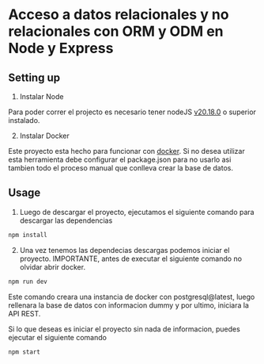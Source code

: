 # Acceso a datos relacionales y no relacionales con ORM y ODM en Node y Express

## Setting up

1. Instalar Node

Para poder correr el projecto es necesario tener nodeJS [v20.18.0](https://nodejs.org/en) o superior instalado.

2. Instalar Docker

Este proyecto esta hecho para funcionar con [docker](https://www.docker.com/). Si no desea utilizar esta herramienta debe configurar el package.json para no usarlo asi tambien todo el proceso manual que conlleva crear la base de datos.

## Usage

1. Luego de descargar el proyecto, ejecutamos el siguiente comando para descargar las dependencias

```javascript
npm install
```

2. Una vez tenemos las dependecias descargas podemos iniciar el proyecto. IMPORTANTE, antes de executar el siguiente comando no olvidar abrir docker.

```javascript
npm run dev
```

Este comando creara una instancia de docker con postgresql@latest, luego rellenara la base de datos con informacion dummy y por ultimo, iniciara la API REST.

Si lo que deseas es iniciar el proyecto sin nada de informacion, puedes ejecutar el siguiente comando

```javascript
npm start
```